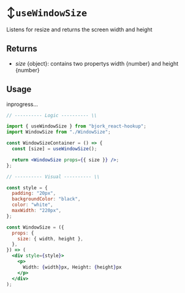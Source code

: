 # ↕`useWindowSize`

Listens for resize and returns the screen width and height

## Returns

- _size_ {object}: contains two propertys width {number} and height {number}

## Usage

inprogress...

```jsx
// ---------- Logic ---------- \\

import { useWindowSize } from "bjork_react-hookup";
import WindowSize from "./WindowSize";

const WindowSizeContainer = () => {
  const [size] = useWindowSize();

  return <WindowSize props={{ size }} />;
};

// ---------- Visual ---------- \\

const style = {
  padding: "20px",
  backgroundColor: "black",
  color: "white",
  maxWidth: "220px",
};

const WindowSize = ({
  props: {
    size: { width, height },
  },
}) => (
  <div style={style}>
    <p>
      Width: {width}px, Height: {height}px
    </p>
  </div>
);
```
